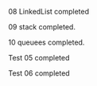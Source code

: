 08 LinkedList completed

09 stack completed.

10 queuees completed.


Test 05 completed

Test 06 completed

